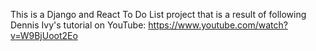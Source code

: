 This is a Django and React To Do List project that is a result of following Dennis Ivy's tutorial on YouTube: https://www.youtube.com/watch?v=W9BjUoot2Eo